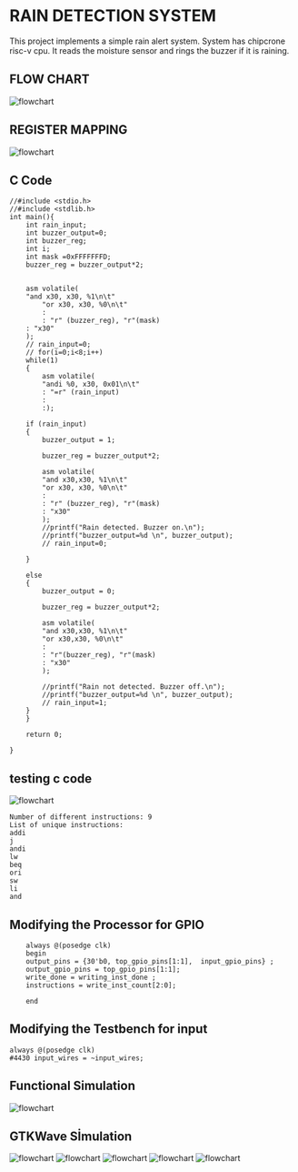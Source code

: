 # RAIN DETECTION SYSTEM
This project implements a simple rain alert system. System has chipcrone risc-v cpu. It reads the moisture sensor and rings the buzzer if it is raining.
## FLOW CHART
 ![flowchart](flowchart.JPG)
 
 ## REGISTER MAPPING
 ![flowchart](register_map.JPG)

 ## C Code
```
//#include <stdio.h>
//#include <stdlib.h>
int main(){
	int rain_input;	
	int buzzer_output=0; 
	int buzzer_reg;
	int i;
	int mask =0xFFFFFFFD;
	buzzer_reg = buzzer_output*2;


	asm volatile(
	"and x30, x30, %1\n\t"
    	"or x30, x30, %0\n\t"  
    	:
    	: "r" (buzzer_reg), "r"(mask)
	: "x30" 
	);
	// rain_input=0;
	// for(i=0;i<8;i++)
	while(1)
	{	
		asm volatile(
		"andi %0, x30, 0x01\n\t"
		: "=r" (rain_input)
		:
		:);
       
	if (rain_input)
	{
		buzzer_output = 1; 
		
		buzzer_reg = buzzer_output*2;
		
		asm volatile(
		"and x30,x30, %1\n\t"  
		"or x30, x30, %0\n\t"   
		:
		: "r" (buzzer_reg), "r"(mask)
		: "x30" 
		);
 		//printf("Rain detected. Buzzer on.\n");
  		//printf("buzzer_output=%d \n", buzzer_output);
		// rain_input=0; 
		
	}	
	
	else
	{
		buzzer_output = 0;
		
		buzzer_reg = buzzer_output*2;

		asm volatile(
		"and x30,x30, %1\n\t"
		"or x30,x30, %0\n\t"
		:
		: "r"(buzzer_reg), "r"(mask)
		: "x30"
		);

		//printf("Rain not detected. Buzzer off.\n");
		//printf("buzzer_output=%d \n", buzzer_output);
		// rain_input=1; 
	}
	}

	return 0;

}
```

 ## testing c code
 ![flowchart](ctest.JPG)

```
Number of different instructions: 9
List of unique instructions:
addi
j
andi
lw
beq
ori
sw
li
and
```

## Modifying the Processor for GPIO 
```
    always @(posedge clk) 
    begin
    output_pins = {30'b0, top_gpio_pins[1:1],  input_gpio_pins} ; 
    output_gpio_pins = top_gpio_pins[1:1]; 
    write_done = writing_inst_done ; 
    instructions = write_inst_count[2:0]; 

    end 
```
## Modifying the Testbench for input 
```
always @(posedge clk)
#4430 input_wires = ~input_wires;
```
## Functional Simulation
 ![flowchart](compile.PNG)

## GTKWave Sİmulation
![flowchart](start.PNG)
![flowchart](trig1.PNG)
![flowchart](trig.PNG)
![flowchart](out_change.PNG)
![flowchart](out_change2.PNG)



 
